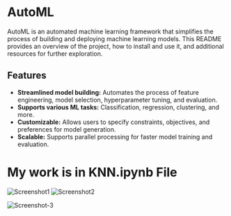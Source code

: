 # AutoML

AutoML is an automated machine learning framework that simplifies the process of building and deploying machine learning models. This README provides an overview of the project, how to install and use it, and additional resources for further exploration.

## Features

- **Streamlined model building:** Automates the process of feature engineering, model selection, hyperparameter tuning, and evaluation.
- **Supports various ML tasks:** Classification, regression, clustering, and more.
- **Customizable:** Allows users to specify constraints, objectives, and preferences for model generation.
- **Scalable:** Supports parallel processing for faster model training and evaluation.

# My work is in **KNN.ipynb** File #

![Screenshot1](https://i.ibb.co/FqW8tqS/Screenshot-2024-05-14-110122.png)
![Screenshot2](https://i.ibb.co/Qdy58h1/Screenshot-2024-05-14-110030.png)

![Screenshot-3](https://i.ibb.co/fvg57WK/Screenshot-2024-05-14-111707.png)



